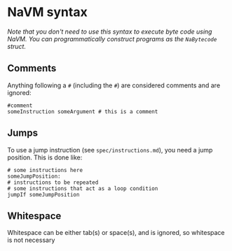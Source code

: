 # NaVM syntax

_Note that you don't need to use this syntax to execute byte code using NaVM. You can programmatically construct programs as the `NaBytecode` struct._  

## Comments
Anything following a `#` (including the `#`) are considered comments and are ignored:  

```
#comment
someInstruction someArgument # this is a comment
```

## Jumps
To use a jump instruction (see `spec/instructions.md`), you need a jump position. This is done like:  

```
# some instructions here
someJumpPosition:
# instructions to be repeated
# some instructions that act as a loop condition
jumpIf someJumpPosition
```

## Whitespace
Whitespace can be either tab(s) or space(s), and is ignored, so whitespace is not necessary
